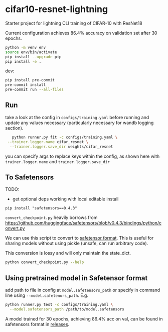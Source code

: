 # cifar10-resnet-lightning
Starter project for lightning CLI training of CIFAR-10 with ResNet18

Current configuration achieves 86.4% accuracy on validation set after 30 epochs.

```bash
python -m venv env
source env/bin/activate
pip install --upgrade pip
pip install -e .
```

dev:
```bash
pip install pre-commit
pre-commit install
pre-commit run --all-files
```

## Run

take a look at the config in `configs/training.yaml` before running and update any values necessary (particularly necessary for wandb logging section).

```bash
   python runner.py fit -c configs/training.yaml \
 --trainer.logger.name cifar_resnet \
  --trainer.logger.save_dir weights/cifar_resnet
```

you can specify args to replace keys within the config, as shown here with `trainer.logger.name` and `trainer.logger.save_dir`

## To Safetensors


TODO:
- get optional deps working with local editable install

```
pip install "safetensors==0.4.3"
```

`convert_checkpoint.py` heavily borrows from https://github.com/huggingface/safetensors/blob/v0.4.3/bindings/python/convert.py

We can use this script to convert to [safetensor format](https://github.com/huggingface/safetensors). This is useful for sharing models without using pickle (unsafe, can run arbitrary code).

This conversion is lossy and will only maintain the state_dict.

```bash
python convert_checkpoint.py --help
```

## Using pretrained model in Safetensor format

add path to file in config at `model.safetensors_path` or specify in command line using `--model.safetenors_path`. E.g.

```bash
python runner.py test -c configs/training.yaml \
  --model.safetensors_path /path/to/model.safetensors
```

A model trained for 30 epochs, achieving 86.4% acc on val, can be found in safetensors format in [releases](https://github.com/lannelin/cifar10-resnet-lightning/releases).
